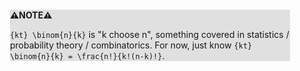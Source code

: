 <div style="margin:2em; background-color: #e0e0e0;">

<strong>⚠️NOTE️️️⚠️</strong>

`{kt} \binom{n}{k}` is "k choose n", something covered in statistics / probability theory / combinatorics. For now, just know `{kt} \binom{n}{k} = \frac{n!}{k!(n-k)!}`.
</div>

